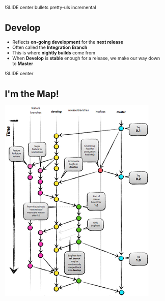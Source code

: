 !SLIDE center bullets pretty-uls incremental
# Develop #

- Reflects **on-going development** for the **next release**
- Often called the **Integration Branch**
- This is where **nightly builds** come from
- When **Develop** is **stable** enough for a release, we make our way
  down to **Master**

!SLIDE center
# I'm the Map! #
![I'm the Map!](git_branching_model.png)

